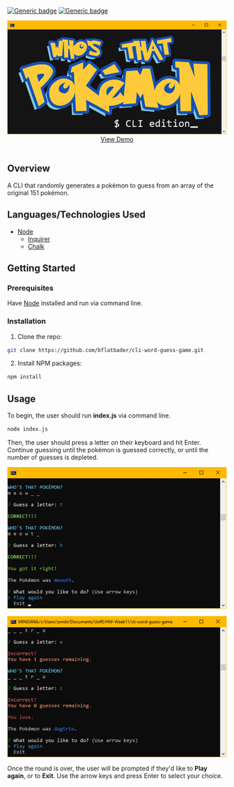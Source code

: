 [![Generic badge](https://img.shields.io/badge/Portfolio-Red.svg)](https://bflatbader.github.io/)
[![Generic badge](https://img.shields.io/badge/LinkedIn-Blue.svg)](https://www.linkedin.com/in/bishop-bader/)

<p align="center">
    <img src="images/logo.gif" alt="Logo"><br>
    <a href="#" target="blank">View Demo</a><br><br>
</p>

## Overview
A CLI that randomly generates a pokémon to guess from an array of the original 151 pokémon.

## Languages/Technologies Used
- [Node](https://nodejs.org/en/docs/)
    - [Inquirer](https://www.npmjs.com/package/inquirer)
    - [Chalk](https://www.npmjs.com/package/chalk)
    
## Getting Started

### Prerequisites
Have [Node](https://nodejs.org/en/download) installed and run via command line.

### Installation
1. Clone the repo: 
```sh
git clone https://github.com/bflatbader/cli-word-guess-game.git
```
2. Install NPM packages:
```sh
npm install
```

## Usage
To begin, the user should run **index.js** via command line.
```sh
node index.js
```
Then, the user should press a letter on their keyboard and hit Enter. Continue guessing until the pokémon is guessed correctly, or until the number of guesses is depleted.

![win Example](/images/screenCorrect.png)

![lose Example](/images/screenIncorrect.png)

Once the round is over, the user will be prompted if they'd like to **Play again**, or to **Exit**. Use the arrow keys and press Enter to select your choice.
